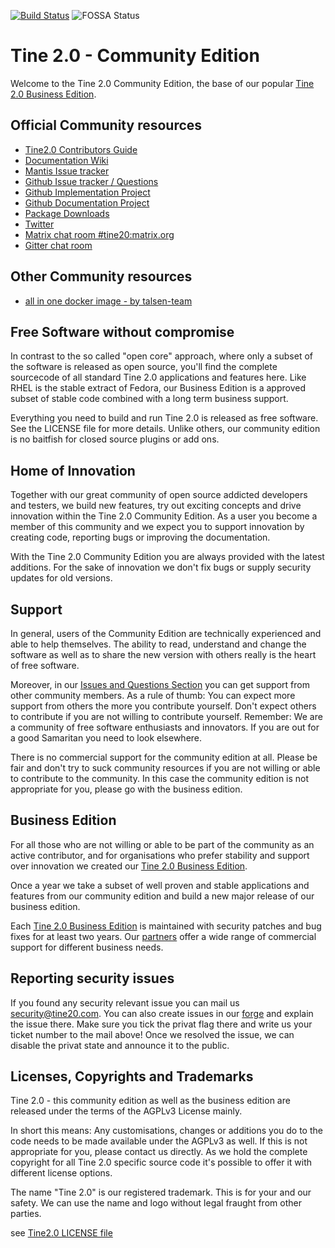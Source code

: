 [![Build Status](https://travis-ci.org/tine20/Tine-2.0-Open-Source-Groupware-and-CRM.svg?branch=master)](https://travis-ci.org/tine20/Tine-2.0-Open-Source-Groupware-and-CRM)
![FOSSA Status](https://app.fossa.io/api/projects/git%2Bgithub.com%2Ftine20%2FTine-2.0-Open-Source-Groupware-and-CRM.svg?type=shield)

# Tine 2.0 - Community Edition

Welcome to the Tine 2.0 Community Edition, the base of our popular [Tine 2.0 Business Edition](http://www.tine20.com).

## Official Community resources
* [Tine2.0 Contributors Guide](https://github.com/tine20/Tine-2.0-Open-Source-Groupware-and-CRM/blob/master/CONTRIBUTING.md)
* [Documentation Wiki](https://github.com/tine20/Tine-2.0-Open-Source-Groupware-and-CRM/wiki)
* [Mantis Issue tracker](https://forge.tine20.org/mantisbt/)
* [Github Issue tracker / Questions](https://github.com/tine20/Tine-2.0-Open-Source-Groupware-and-CRM/issues)
* [Github Implementation Project](https://github.com/tine20/Tine-2.0-Open-Source-Groupware-and-CRM/projects/1)
* [Github Documentation Project](https://github.com/tine20/Tine-2.0-Open-Source-Groupware-and-CRM/projects/2)
* [Package Downloads](https://github.com/tine20/Tine-2.0-Open-Source-Groupware-and-CRM/releases)
* [Twitter](https://twitter.com/tine20org)
* [Matrix chat room #tine20:matrix.org](https://riot.im/app/#/room/#tine20:matrix.org)
* [Gitter chat room](https://gitter.im/tine20/Lobby)

## Other Community resources
* [all in one docker image - by talsen-team](https://github.com/talsen-team/docker-app--tine20)

## Free Software without compromise
In contrast to the so called "open core" approach, where only a subset of the software is released as open source, 
you'll find the complete sourcecode of all standard Tine 2.0 applications and features here. Like RHEL is the stable 
extract of Fedora, our Business Edition is a approved subset of stable code combined with a long term business support.

Everything you need to build and run Tine 2.0 is released as free software. See the LICENSE file for more details. 
Unlike others, our community edition is no baitfish for closed source plugins or add ons.

## Home of Innovation
Together with our great community of open source addicted developers and testers, we build new features, try out
exciting concepts and drive innovation within the Tine 2.0 Community Edition. As a user you become a member of this 
community and we expect you to support innovation by creating code, reporting bugs or improving the documentation.

With the Tine 2.0 Community Edition you are always provided with the latest additions. For the sake of innovation we 
don't fix bugs or supply security updates for old versions.

## Support
In general, users of the Community Edition are technically experienced and able to help themselves. The ability to read,
understand and change the software as well as to share the new version with others really is the heart of free software.

Moreover, in our [Issues and Questions Section](https://github.com/tine20/Tine-2.0-Open-Source-Groupware-and-CRM/issues)
you can get support from other community members. As a rule of thumb: You can expect more support from others the more
you contribute yourself. Don't expect others to contribute if you are not willing to contribute yourself. Remember: We
are a community of free software enthusiasts and innovators. If you are out for a good Samaritan you need to look
elsewhere.

There is no commercial support for the community edition at all. Please be fair and don't try to suck community
resources if you are not willing or able to contribute to the community. In this case the community edition is not 
appropriate for you, please go with the business edition.

## Business Edition
For all those who are not willing or able to be part of the community as an active contributor, and for organisations
who prefer stability and support over innovation we created our [Tine 2.0 Business Edition](http://www.tine20.com).

Once a year we take a subset of well proven and stable applications and features from our community edition and build
a new major release of our business edition.

Each [Tine 2.0 Business Edition](http://www.tine20.com) is maintained with security patches and bug fixes for at least two 
years. Our [partners](https://www.tine20.com/partner/) offer a wide range of commercial support for different business needs.

## Reporting security issues
If you found any security relevant issue you can mail us [security@tine20.com](mailto:security@tine20.com). You can also create issues in our [forge](https://forge.tine20.org) and explain the issue there. Make sure you tick the privat flag there and write us your ticket number to the mail above! Once we resolved the issue, we can disable the privat state and announce it to the public.

## Licenses, Copyrights and Trademarks 
Tine 2.0 - this community edition as well as the business edition are released under the terms of the AGPLv3 License mainly.

In short this means: Any customisations, changes or additions you do to the code needs to be made available under the 
AGPLv3 as well. If this is not appropriate for you, please contact us directly. As we hold the complete copyright for 
all Tine 2.0 specific source code it's possible to offer it with different license options.

The name "Tine 2.0" is our registered trademark. This is for your and our safety. We can use the name and logo without
legal fraught from other parties.

see [Tine2.0 LICENSE file](https://github.com/tine20/Tine-2.0-Open-Source-Groupware-and-CRM/blob/master/LICENSE.md)
